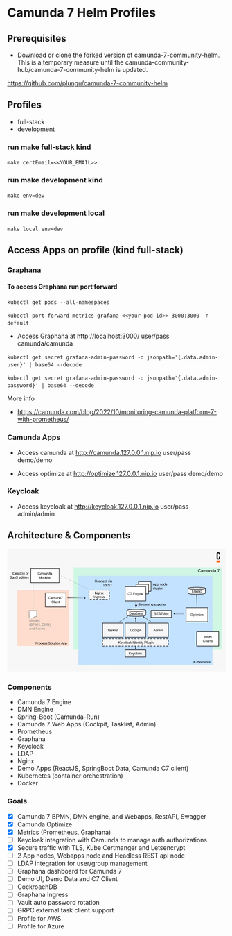 # Camunda 7 Helm Profiles

## Prerequisites
- Download or clone the forked version of camunda-7-community-helm. This is a temporary measure until the camunda-community-hub/camunda-7-community-helm is updated.

https://github.com/plungu/camunda-7-community-helm

## Profiles

- full-stack
- development

### run make full-stack kind

`make certEmail=<<YOUR_EMAIL>>`

### run make development kind

`make env=dev`

### run make development local

`make local env=dev`


## Access Apps on profile (kind full-stack)

### Graphana

#### To access Graphana run port forward

`kubectl get pods --all-namespaces`

`kubectl port-forward metrics-grafana-<<your-pod-id>> 3000:3000 -n default`

* Access Graphana at http://localhost:3000/ user/pass camunda/camunda

`kubectl get secret grafana-admin-password -o jsonpath='{.data.admin-user}' | base64 --decode`

`kubectl get secret grafana-admin-password -o jsonpath='{.data.admin-password}' | base64 --decode`

More info
- https://camunda.com/blog/2022/10/monitoring-camunda-platform-7-with-prometheus/

### Camunda Apps
* Access camunda at http://camunda.127.0.0.1.nip.io user/pass demo/demo

* Access optimize at http://optimize.127.0.0.1.nip.io user/pass demo/demo

### Keycloak

* Access keycloak at http://keycloak.127.0.0.1.nip.io user/pass admin/admin   


## Architecture & Components

![C7 Architecture & Components](https://raw.githubusercontent.com/camunda-community-hub/camunda-7-helm-profiles/44e176e1be9ed8149270973c235aaa4f119ce9cb/static/c7-components.jpg)


### Components
- Camunda 7 Engine
- DMN Engine
- Spring-Boot (Camunda-Run)
- Camunda 7 Web Apps (Cockpit, Tasklist, Admin)
- Prometheus
- Graphana
- Keycloak
- LDAP
- Nginx
- Demo Apps (ReactJS, SpringBoot Data, Camunda C7 client)
- Kubernetes (container orchestration)
- Docker


### Goals
- [X] Camunda 7 BPMN, DMN engine, and Webapps, RestAPI, Swagger
- [X] Camunda Optimize
- [X] Metrics (Prometheus, Graphana)
- [ ] Keycloak integration with Camunda to manage auth authorizations
- [X] Secure traffic with TLS, Kube Certmanger and Letsencrypt
- [ ] 2 App nodes, Webapps node and Headless REST api node  
- [ ] LDAP integration for user/group management
- [ ] Graphana dashboard for Camunda 7
- [ ] Demo UI, Demo Data and C7 Client
- [ ] CockroachDB
- [ ] Graphana Ingress
- [ ] Vault auto password rotation
- [ ] GRPC external task client support
- [ ] Profile for AWS
- [ ] Profile for Azure
